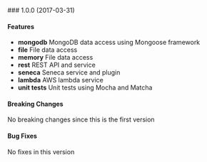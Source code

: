 <a name="1.0.0"></a> ### 1.0.0 (2017-03-31)

#### Features
* **mongodb** MongoDB data access using Mongoose framework
* **file** File data access 
* **memory** File data access 
* **rest** REST API and service
* **seneca** Seneca service and plugin
* **lambda** AWS lambda service
* **unit tests** Unit tests using Mocha and Matcha

#### Breaking Changes
No breaking changes since this is the first version

#### Bug Fixes
No fixes in this version

